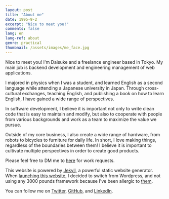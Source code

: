 ```yaml
---
layout: post
title: "About me"
date: 1995-9-2
excerpt: "Nice to meet you!"
comments: false
lang: en
lang-ref: about
genre: practical
thumbnail: /assets/images/me_face.jpg
---
```


Nice to meet you! I'm Daisuke and a freelance engineer based in Tokyo. My main job is backend development and engineering management of web applications.

I majored in physics when I was a student, and learned English as a second language while attending a Japanese university in Japan. Through cross-cultural exchanges, teaching English, and publishing a book on how to learn English, I have gained a wide range of perspectives.

In software development, I believe it is important not only to write clean code that is easy to maintain and modify, but also to cooperate with people from various backgrounds and work as a team to maximize the value we pursue.

Outside of my core business, I also create a wide range of hardware, from robots to bicycles to furniture for daily life. In short, I love making things, regardless of the boundaries between them! I believe it is important to cultivate multiple perspectives in order to create good products.

Please feel free to DM me to <a href="mailto:contact@mdaisuke.net">here</a> for work requests.

This website is powered by <a href="http://jekyllrb.com">Jekyll</a>, a powerful static website generator. When <a href="/en/2020/01/20/daisuke-site-launched/">launching this website</a>, I decided to switch from Wordpress, and not using any 3000 pounds framework because I've been allergic to <a href="https://motherfuckingwebsite.com" target="_blank">them</a>.

You can follow me on <a href="https://twitter.com/aubozumom" target="_blank">Twitter</a>, <a href="https://github.com/DaisukeMiyazaki" target="_blank">GitHub</a>, and <a href="https://www.linkedin.com/in/daisuke-miyazaki/" target="_blank">LinkedIn</a>.
